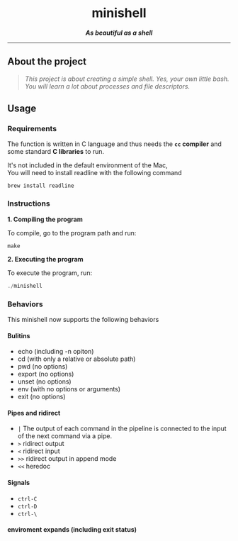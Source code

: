 <h1 align="center">
	minishell
</h1>

<p align="center">
	<b><i>As beautiful as a shell</i></b><br>
</p>

---

## About the project

> _This project is about creating a simple shell.
Yes, your own little bash.
You will learn a lot about processes and file descriptors._


## Usage

### Requirements

The function is written in C language and thus needs the **`cc` compiler** and some standard **C libraries** to run.

It's not included in the default environment of the Mac,<br>
You will need to install readline with the following command
```shell
brew install readline
```

### Instructions

**1. Compiling the program**

To compile, go to the program path and run:

```shell
make
```

**2. Executing the program**

To execute the program, run:

```C
./minishell
```

### Behaviors

This minishell now supports the following behaviors
#### Bulitins
- echo (including -n opiton)
- cd (with only a relative or absolute path)
- pwd (no options)
- export (no options)
- unset (no options)
- env (with no options or arguments)
- exit (no options)

#### Pipes and ridirect
- `|`  The output of each command in the pipeline is connected to the input of the next command via a pipe.
- `>` ridirect output
- `<` ridirect input
- `>>` ridirect output in append mode
- `<<` heredoc

#### Signals
- `ctrl-C` 
- `ctrl-D`
- `ctrl-\`

#### enviroment expands (including exit status)
